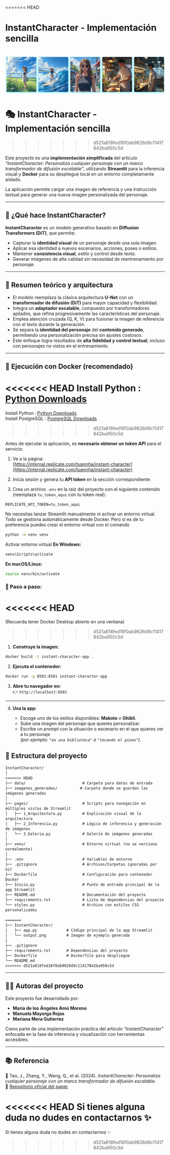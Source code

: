 <<<<<<< HEAD
#  InstantCharacter - Implementación sencilla

![InstantCharacter](data/Image_1_readme.png)
=======
# 🎭 InstantCharacter - Implementación sencilla
>>>>>>> d521a818fed16f0ab9826d9c11417842ba950c5d

Este proyecto es una **implementación simplificada** del artículo _"InstantCharacter: Personaliza cualquier personaje con un marco transformador de difusión escalable"_, utilizando **Streamlit** para la inferencia visual y **Docker** para su despliegue local en un entorno completamente aislado.

La aplicación permite cargar una imagen de referencia y una instrucción textual para generar una nueva imagen personalizada del personaje.

---

## 🧠 ¿Qué hace InstantCharacter?

**InstantCharacter** es un modelo generativo basado en **Diffusion Transformers (DiT)**, que permite:

- Capturar la **identidad visual** de un personaje desde una sola imagen.
- Aplicar esa identidad a nuevos escenarios, acciones, poses o estilos.
- Mantener **consistencia visual**, estilo y control desde texto.
- Generar imágenes de alta calidad sin necesidad de reentrenamiento por personaje.

---

## 🧠 Resumen teórico y arquitectura

- El modelo reemplaza la clásica arquitectura **U-Net** con un **transformador de difusión (DiT)** para mayor capacidad y flexibilidad.
- Integra un **adaptador escalable**, compuesto por transformadores apilados, que refina progresivamente las características del personaje.
- Emplea atención cruzada (Q, K, V) para fusionar la imagen de referencia con el texto durante la generación.
- Se separa la **identidad del personaje** del **contenido generado**, permitiendo una personalización precisa sin ajustes costosos.
- Este enfoque logra resultados de **alta fidelidad y control textual**, incluso con personajes no vistos en el entrenamiento.

---

## 🚀 Ejecución con Docker (recomendado)

<<<<<<< HEAD
Install Python : [Python Downloads](https://www.python.org/downloads/)   
=======
Install Python : [Python Downloads](https://www.python.org/downloads/)  
Install PostgreSQL : [PostgreSQL Downloads](https://www.postgresql.org/download/)  
>>>>>>> d521a818fed16f0ab9826d9c11417842ba950c5d

Antes de ejecutar la aplicación, es **necesario obtener un token API** para el servicio:

1. Ve a la página:  
   [https://internal.replicate.com/tuannha/instant-character](https://internal.replicate.com/tuannha/instant-character)  
2. Inicia sesión y genera tu **API token** en la sección correspondiente.

3. Crea un archivo `.env` en la raíz del proyecto con el siguiente contenido (reemplaza `tu_token_aqui` con tu token real):

```env
REPLICATE_API_TOKEN=tu_token_aqui
```

No necesitas lanzar Streamlit manualmente ni activar un entorno virtual. Todo se gestiona automáticamente desde Docker.
Pero si es de tu preferencia puedes crear el entorno virtual con el comando 

```bash
python -m venv venv
```

Activar entorno virtual
**En Windows:**
```bash
venv\Scripts\activate
```

**En macOS/Linux:**
```bash
source venv/bin/activate
```

### 🐳 Paso a paso:
<<<<<<< HEAD
=======
(Recuerda tener Docker Desktop abierto en una ventana)
>>>>>>> d521a818fed16f0ab9826d9c11417842ba950c5d

1. **Construye la imagen:**

```bash
docker build -t instant-character-app .
```

2. **Ejecuta el contenedor:**

```bash
docker run -p 8501:8501 instant-character-app
```

3. **Abre tu navegador en:**  
👉 `http://localhost:8501`

---

4. **Usa la app:**

   - Escoge uno de los estilos disponibles: **Makoto** o **Ghibli**.
   - Sube una imagen del personaje que quieres personalizar.
   - Escribe un *prompt* con la situación o escenario en el que quieres ver a tu personaje  
     *(por ejemplo: `"en una biblioteca"` o `"tocando el piano"`)*.


## 📁 Estructura del proyecto

```
InstantCharacter/
│
<<<<<<< HEAD
├── data/                         # Carpeta para datos de entrada
├── imagenes_generadas/          # Carpeta donde se guardan las imágenes generadas
│
├── pages/                        # Scripts para navegación en múltiples vistas de Streamlit
│   ├── 1_Arquitectura.py         # Explicación visual de la arquitectura
│   ├── 2_Inferencia.py           # Lógica de inferencia y generación de imágenes
│   └── 3_Galeria.py              # Galería de imágenes generadas
│
├── venv/                         # Entorno virtual (no se versiona normalmente)
│
├── .env                          # Variables de entorno
├── .gitignore                    # Archivos/Carpetas ignoradas por Git
├── Dockerfile                    # Configuración para contenedor Docker
├── Inicio.py                     # Punto de entrada principal de la app Streamlit
├── README.md                     # Documentación del proyecto
├── requirements.txt              # Lista de dependencias del proyecto
└── styles.py                     # Archivo con estilos CSS personalizados

=======
├── InstantCharacter/
│   ├── app.py             # Código principal de la app Streamlit
│   └── output.png         # Imagen de ejemplo generada
│
├── .gitignore
├── requirements.txt       # Dependencias del proyecto
├── Dockerfile             # Dockerfile para despliegue
└── README.md
>>>>>>> d521a818fed16f0ab9826d9c11417842ba950c5d
```

---

## 👩‍💻 Autoras del proyecto

Este proyecto fue desarrollado por:

- **María de los Ángeles Amú Moreno**
- **Manuela Mayorga Rojas**
- **Mariana Mera Gutierrez**

Como parte de una implementación práctica del artículo _"InstantCharacter"_ enfocada en la fase de inferencia y visualización con herramientas accesibles.

---

## 📚 Referencia

📄 Tao, J., Zhang, Y., Wang, Q., et al. (2024). *InstantCharacter: Personaliza cualquier personaje con un marco transformador de difusión escalable*.  
🔗 [Repositorio oficial del paper](https://github.com/Tencent/InstantCharacter)

<<<<<<< HEAD
Si tienes alguna duda no dudes en contactarnos ✨
=======
Si tienes alguna duda no dudes en contactarnos ✨
>>>>>>> d521a818fed16f0ab9826d9c11417842ba950c5d
